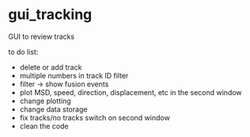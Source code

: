 # gui_tracking
GUI to review tracks

to do list:
- delete or add track 
- multiple numbers in track ID filter
- filter -> show fusion events
- plot MSD, speed, direction, displacement, etc in the second window
- change plotting
- change data storage
- fix tracks/no tracks switch on second window
- clean the code
